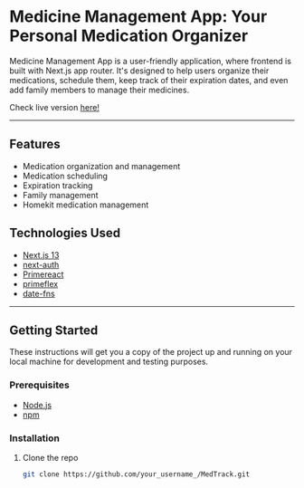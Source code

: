 # Medicine Management App: Your Personal Medication Organizer

Medicine Management App is a user-friendly application, where frontend is built with Next.js app router. It's designed to help users organize their medications, schedule them, keep track of their expiration dates, and even add family members to manage their medicines.

Check live version [here!](https://tobeadded)

---

## Features

- Medication organization and management
- Medication scheduling
- Expiration tracking
- Family management
- Homekit medication management

## Technologies Used

- [Next.js 13](https://nextjs.org/)
- [next-auth](https://next-auth.js.org/)
- [Primereact](https://www.primefaces.org/primereact/)
- [primeflex](https://www.primefaces.org/primeflex/)
- [date-fns](https://date-fns.org/)

---

## Getting Started

These instructions will get you a copy of the project up and running on your local machine for development and testing purposes.

### Prerequisites

- [Node.js](https://nodejs.org/en/)
- [npm](https://www.npmjs.com/)

### Installation

1. Clone the repo
   ```sh
   git clone https://github.com/your_username_/MedTrack.git
   ```
